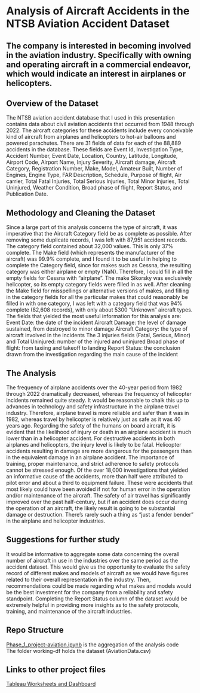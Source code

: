 # Analysis of Aircraft Accidents in the NTSB Aviation Accident Dataset
## The company is interested in becoming involved in the aviation industry. Specifically with owning and operating aircraft in a commercial endeavor, which would indicate an interest in airplanes or helicopters.
## Overview of the Dataset
The NTSB aviation accident database that I used in this presentation contains data about civil aviation accidents that occurred from 1948 through 2022. The aircraft categories for these accidents include every conceivable kind of aircraft from airplanes and helicopters to hot-air balloons and powered parachutes.
There are 31 fields of data for each of the 88,889 accidents in the database. These fields are Event Id, Investigation Type, Accident Number, Event Date, Location, Country, Latitude, Longitude, Airport Code, Airport Name, Injury Severity, Aircraft damage, Aircraft Category, Registration Number, Make, Model, Amateur Built, Number of Engines, Engine Type, FAR Description, Schedule, Purpose of flight, Air carrier, Total Fatal Injuries, Total Serious Injuries, Total Minor Injuries, Total Uninjured, Weather Condition, Broad phase of flight, Report Status, and Publication Date.
## Methodology and Cleaning the Dataset
Since a large part of this analysis concerns the type of aircraft, it was imperative that the Aircraft Category field be as complete as possible. After removing some duplicate records, I was left with 87,951 accident records. The category field contained about 32,000 values. This is only 37% complete. The Make field (which represents the manufacturer of the aircraft) was 99.9% complete, and I found it to be useful in helping to complete the Category field, since for makes such as Cessna, the resulting category was either airplane or empty (NaN). Therefore, I could fill in all the empty fields for Cessna with “airplane”. The make Sikorsky was exclusively helicopter, so its empty category fields were filled in as well.
After cleaning the Make field for misspellings or alternative versions of makes, and filling in the category fields for all the particular makes that could reasonably be filled in with one category, I was left with a category field that was 94% complete (82,608 records), with only about 5300 “Unknown” aircraft types. 
The fields that yielded the most useful information for this analysis are:
Event Date: the date of the incident
Aircraft Damage: the level of damage sustained, from destroyed to minor damage
Aircraft Category: the type of aircraft involved in the incidents
The 3 injuries fields (Fatal, Serious, Minor) and Total Uninjured: number of the injured and uninjured
Broad phase of flight: from taxiing and takeoff to landing
Report Status: the conclusion drawn from the investigation regarding the main cause of the incident
## The Analysis
The frequency of airplane accidents over the 40-year period from 1982 through 2022 dramatically decreased, whereas the frequency of helicopter incidents remained quite steady. It would be reasonable to chalk this up to advances in technology and safety infrastructure in the airplane travel industry. Therefore, airplane travel is more reliable and safer than it was in 1982, whereas travel by helicopter is relatively just as safe as it was 40 years ago.
Regarding the safety of the humans on board aircraft, it is evident that the likelihood of injury or death in an airplane accident is much lower than in a helicopter accident.
For destructive accidents in both airplanes and helicopters, the injury level is likely to be fatal.
Helicopter accidents resulting in damage are more dangerous for the passengers than in the equivalent damage in an airplane accident.
The importance of training, proper maintenance, and strict adherence to safety protocols cannot be stressed enough. Of the over 18,000 investigations that yielded an informative cause of the accidents, more than half were attributed to pilot error and about a third to equipment failure. These were accidents that most likely could have been avoided if not for human error in the operation and/or maintenance of the aircraft.
The safety of air travel has significantly improved over the past half-century, but if an accident does occur during the operation of an aircraft, the likely result is going to be substantial damage or destruction. There’s rarely such a thing as “just a fender bender” in the airplane and helicopter industries.
## Suggestions for further study
It would be informative to aggregate some data concerning the overall number of aircraft in use in the industries over the same period as the accident dataset. This would give us the opportunity to evaluate the safety record of different makes and models of aircraft as we would have figures related to their overall representation in the industry. Then, recommendations could be made regarding what makes and models would be the best investment for the company from a reliability and safety standpoint.
Completing the Report Status column of the dataset would be extremely helpful in providing more insights as to the safety protocols, training, and maintenance of the aircraft industries.
## Repo Structure
<a href="https://github.com/joeycello1/NTSB/blob/main/Phase_1_project-aviation.ipynb" target="_blank">Phase_1_project-aviation.ipynb</a> is the aggregation of the analysis code<br>
The folder working-df holds the dataset (AviationData.csv)
## Links to other project files
<a href="https://public.tableau.com/views/Aviation_17434275679900/phaseanddamage?:language=en-US&:sid=&:redirect=auth&:display_count=n&:origin=viz_share_link" target="_blank">Tableau Worksheets and Dashboard</a>
